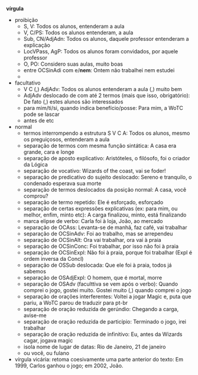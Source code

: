 **vírgula**
* proibição
	* S, V: Todos os alunos, entenderam a aula
	* V, C/PS: Todos os alunos entenderam, a aula
	* Sub, CN/AdjAdn: Todos os alunos, daquele professor entenderam a explicação
	* LocVPass, AgP: Todos os alunos foram convidados, por aquele professor
	* O, PO: Considero suas aulas, muito boas
	* entre OCSinAdi com e/**nem**: Ontem não trabalhei nem estudei
	* 
* facultativo
	* V C (,) AdjAdv: Todos os alunos entenderam a aula (,) muito bem
	* AdjAdv deslocado de com até 2 termos (mais que isso, obrigatório): De fato (,) estes alunos são interessados
	* para mim/ti/si, quando indica benefício/posse: Para mim, a WoTC pode se lascar
	* antes de etc
* normal
	* termos interrompendo a estrutura S V C A: Todos os alunos, mesmo os preguiçosos, entenderam a aula
	* separação de termos com mesma função sintática: A casa era grande, cara e longe
	* separação de aposto explicativo: Aristóteles, o filósofo, foi o criador da Lógica
	* separação de vocativo: Wizards of the coast, vai se foder!
	* separação de predicativo do sujeito deslocado: Sereno e tranquilo, o condenado esperava sua morte
	* separação de termos deslocados da posição normal: A casa, você comprou?
	* separação de termo repetido: Ele é esforçado, esforçado
	* separação de certas expressões explicativas (ex: para mim, ou melhor, enfim, minto etc): A carga finalizou, minto, está finalizando
	* marca elipse de verbo: Carla foi à loja, João, ao mercado
	* separação de OCAss: Levanta-se de manhã, faz café, vai trabalhar
	* separação de OCSinAdv: Foi ao trabalho, mas se arrependeu
	* separação de OCSinAlt: Ora vai trabalhar, ora vai à praia
	* separação de OCSinConc: Foi trabalhar, por isso não foi à praia
	* separação de OCSinExpl: Não foi à praia, porque foi trabalhar (Expl é ordem inversa da Concl)
	* separação de OSSub deslocada: Que ele foi à praia, todos já sabemos
	* separação de OSAdjExpl: O homem, que é mortal, morre
	* separação de OSAdv (faculttiva se vem após o verbo): Quando comprei o jogo, gostei muito. Gostei muito (,) quando comprei o jogo
	* separação de orações interferentes: Voltei a jogar Magic e, puta que pariu, a WoTC parou de traduzir para pt-br
	* separação de oração reduzida de gerúndio: Chegando a carga, avise-me
	* separação de oração reduzida de particípio: Terminado o jogo, irei trabalhar
	* separação de oração reduzida de infinitivo: Eu, antes da Wizards cagar, jogava magic
	* isola nome de lugar de datas: Rio de Janeiro, 21 de janeiro
	* ou você, ou fulano
* vírgula vicária: retoma coesivamente uma parte anterior do texto: Em 1999, Carlos ganhou o jogo; em 2002, João.